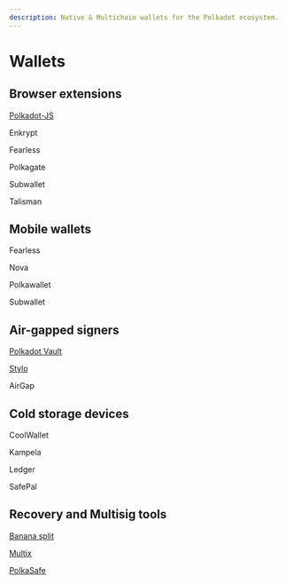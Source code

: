 ```yaml
---
description: Native & Multichain wallets for the Polkadot ecosystem.
---
```


# Wallets

## Browser extensions

[Polkadot-JS](https://polkadot.js.org/apps/?rpc=wss%3A%2F%2Frpc.ibp.network%2Fpolkadot#/accounts)

Enkrypt

Fearless

Polkagate

Subwallet

Talisman



## Mobile wallets

Fearless

Nova

Polkawallet

Subwallet



## Air-gapped signers

[Polkadot Vault](https://www.parity.io/technologies/signer/)

[Stylo](https://stylo-app.github.io/website/)

AirGap



## Cold storage devices

CoolWallet

Kampela

Ledger&#x20;

SafePal



## Recovery and Multisig tools

[Banana split](https://bs.parity.io/#/)

[Multix](https://multix.chainsafe.io/)

[PolkaSafe](https://polkasafe.xyz/)

